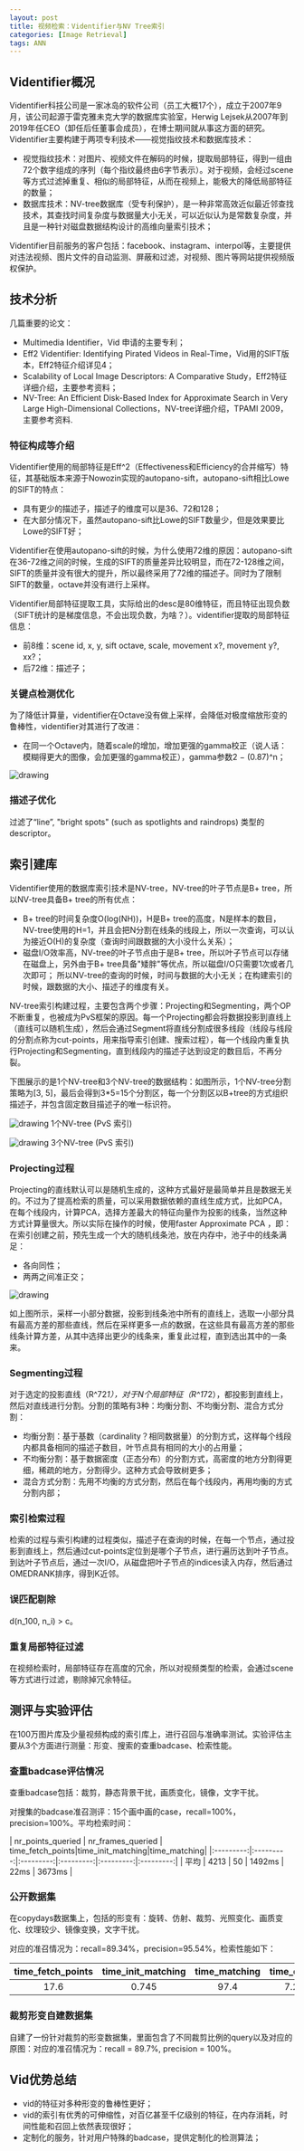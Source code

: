 ```yaml
---
layout: post
title: 视频检索：Videntifier与NV Tree索引
categories: [Image Retrieval]
tags: ANN
---
```


## Videntifier概况

Videntifier科技公司是一家冰岛的软件公司（员工大概17个），成立于2007年9月，该公司起源于雷克雅未克大学的数据库实验室，Herwig Lejsek从2007年到2019年任CEO（卸任后任董事会成员），在博士期间就从事这方面的研究。Videntifier主要构建于两项专利技术——视觉指纹技术和数据库技术：

- 视觉指纹技术：对图片、视频文件在解码的时候，提取局部特征，得到一组由72个数字组成的序列（每个指纹最终由6字节表示）。对于视频，会经过scene等方式过滤掉重复、相似的局部特征，从而在视频上，能极大的降低局部特征的数量；
- 数据库技术：NV-tree数据库（受专利保护），是一种非常高效近似最近邻查找技术，其查找时间复杂度与数据量大小无关，可以近似认为是常数复杂度，并且是一种针对磁盘数据结构设计的高维向量索引技术；

Videntifier目前服务的客户包括：facebook、instagram、interpol等，主要提供对违法视频、图片文件的自动监测、屏蔽和过滤，对视频、图片等网站提供视频版权保护。


## 技术分析

几篇重要的论文：

- Multimedia Identifier，Vid 申请的主要专利；
- Eff2 Videntifier: Identifying Pirated Videos in Real-Time，Vid用的SIFT版本，Eff2特征介绍详见4；
- Scalability of Local Image Descriptors: A Comparative Study，Eff2特征详细介绍，主要参考资料；
- NV-Tree: An Efficient Disk-Based Index for Approximate Search in Very Large High-Dimensional Collections，NV-tree详细介绍，TPAMI 2009，主要参考资料.

### 特征构成等介绍

Videntifier使用的局部特征是Eff^2（Effectiveness和Efficiency的合并缩写）特征，其基础版本来源于Nowozin实现的autopano-sift，autopano-sift相比Lowe的SIFT的特点：

- 具有更少的描述子，描述子的维度可以是36、72和128；
- 在大部分情况下，虽然autopano-sift比Lowe的SIFT数量少，但是效果要比Lowe的SIFT好；

Videntifier在使用autopano-sift的时候，为什么使用72维的原因：autopano-sift在36-72维之间的时候，生成的SIFT的质量差异比较明显，而在72-128维之间，SIFT的质量并没有很大的提升，所以最终采用了72维的描述子。同时为了限制SIFT的数量，octave并没有进行上采样。

Videntifier局部特征提取工具，实际给出的desc是80维特征，而且特征出现负数（SIFT统计的是梯度信息，不会出现负数，为啥？）。videntifier提取的局部特征信息：

- 前8维：scene id, x, y, sift octave, scale, movement x?, movement y?, xx?；
- 后72维：描述子；

### 关键点检测优化

为了降低计算量，videntifier在Octave没有做上采样，会降低对极度缩放形变的鲁棒性，videntifier对其进行了改进：

-  在同一个Octave内，随着scale的增加，增加更强的gamma校正（说人话：模糊得更大的图像，会加更强的gamma校正），gamma参数2 − (0.87)^n；

![drawing](http://yongyuan.name/imgs/posts/sift-octave.jpg)

### 描述子优化

过滤了“line”, "bright spots" (such as spotlights and raindrops) 类型的descriptor。

## 索引建库

Videntifier使用的数据库索引技术是NV-tree，NV-tree的叶子节点是B+ tree，所以NV-tree具备B+ tree的所有优点：

- B+ tree的时间复杂度O(log(NH))，H是B+ tree的高度，N是样本的数目，NV-tree使用的H=1，并且会把N分割在线条的线段上，所以一次查询，可以认为接近O(H)的复杂度（查询时间跟数据的大小没什么关系）；
- 磁盘I/O效率高，NV-tree的叶子节点由于是B+ tree，所以叶子节点可以存储在磁盘上，另外由于B+ tree具备"矮胖"等优点，所以磁盘I/O只需要1次或者几次即可；
所以NV-tree的查询的时候，时间与数据的大小无关；在构建索引的时候，跟数据的大小、描述子的维度有关。

NV-tree索引构建过程，主要包含两个步骤：Projecting和Segmenting，两个OP不断重复，也被成为PvS框架的原因。每一个Projecting都会将数据投影到直线上（直线可以随机生成），然后会通过Segment将直线分割成很多线段（线段与线段的分割点称为cut-points，用来指导索引创建、搜索过程），每一个线段内重复执行Projecting和Segmenting，直到线段内的描述子达到设定的数目后，不再分裂。

下图展示的是1个NV-tree和3个NV-tree的数据结构：如图所示，1个NV-tree分割策略为[3, 5]，最后会得到3*5=15个分割区，每一个分割区以B+tree的方式组织描述子，并包含固定数目描述子的唯一标识符。

![drawing](http://yongyuan.name/imgs/posts/nv-tree-1-indexer.png)
1个NV-tree (PvS 索引)

![drawing](http://yongyuan.name/imgs/posts/nv-tree-3-indexer.png)
3个NV-tree (PvS 索引)

### Projecting过程

Projecting的直线默认可以是随机生成的，这种方式最好是最简单并且是数据无关的。不过为了提高检索的质量，可以采用数据依赖的直线生成方式，比如PCA，在每个线段内，计算PCA，选择方差最大的特征向量作为投影的线条，当然这种方式计算量很大。所以实际在操作的时候，使用faster Approximate PCA ，即：在索引创建之前，预先生成一个大的随机线条池，放在内存中，池子中的线条满足：

- 各向同性；
- 两两之间准正交；

![drawing](http://yongyuan.name/imgs/posts/nv-project.png)

如上图所示，采样一小部分数据，投影到线条池中所有的直线上，选取一小部分具有最高方差的那些直线，然后在采样更多一点的数据，在这些具有最高方差的那些线条计算方差，从其中选择出更少的线条来，重复此过程，直到选出其中的一条来。

### Segmenting过程

对于选定的投影直线（R^72*1），对于N个局部特征（R^1*72），都投影到直线上，然后对直线进行分割。分割的策略有3种：均衡分割、不均衡分割、混合方式分割：

- 均衡分割：基于基数（cardinality？相同数据量）的分割方式，这样每个线段内都具备相同的描述子数目，叶节点具有相同的大小的占用量；
- 不均衡分割：基于数据密度（正态分布）的分割方式，高密度的地方分割得更细，稀疏的地方，分割得少。这种方式会导致树更多；
- 混合方式分割：先用不均衡的方式分割，然后在每个线段内，再用均衡的方式分割内部；

### 索引检索过程

检索的过程与索引构建的过程类似，描述子在查询的时候，在每一个节点，通过投影到直线上，然后通过cut-points定位到是哪个子节点，进行遍历达到叶子节点。到达叶子节点后，通过一次I/O，从磁盘把叶子节点的indices读入内存，然后通过OMEDRANK排序，得到K近邻。

### 误匹配剔除

d(n_100, n_i) > c。

### 重复局部特征过滤

在视频检索时，局部特征存在高度的冗余，所以对视频类型的检索，会通过scene等方式进行过滤，剔除掉冗余特征。

## 测评与实验评估

在100万图片库及少量视频构成的索引库上，进行召回与准确率测试。实验评估主要从3个方面进行测量：形变、搜索的查重badcase、检索性能。

### 查重badcase评估情况

查重badcase包括：裁剪，静态背景干扰，画质变化，镜像，文字干扰。

对搜集的badcase准召测评：15个画中画的case，recall=100%，precision=100%。平均检索时间：

| nr_points_queried | nr_frames_queried | time_fetch_points|time_init_matching|time_matching|
|:---------:|:---------:|:---------:|:---------:|:---------:|:---------:|
| 平均 | 4213 | 50 | 1492ms | 22ms | 3673ms |


### 公开数据集

在copydays数据集上，包括的形变有：旋转、仿射、裁剪、光照变化、画质变化、纹理较少、镜像变换，文字干扰。

对应的准召情况为：recall=89.34%，precision=95.54%，检索性能如下：

| time_fetch_points | time_init_matching | time_matching | time_query | time_total_ms |
|:---------:|:----------------:|:-----------:|:--------:|:-----------:|
|  17.6 |  0.745 | 97.4 | 7.28 | 304.3 | 

### 裁剪形变自建数据集

自建了一份针对裁剪的形变数据集，里面包含了不同裁剪比例的query以及对应的原图：对应的准召情况为：recall = 89.7%, precision = 100%。

## Vid优势总结

- vid的特征对多种形变的鲁棒性更好；
- vid的索引有优秀的可伸缩性，对百亿甚至千亿级别的特征，在内存消耗，时间性能和召回上依然表现很好；
- 定制化的服务，针对用户特殊的badcase，提供定制化的检测算法；



